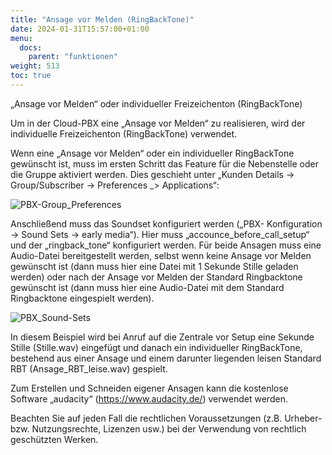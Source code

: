 ```yaml
---
title: "Ansage vor Melden (RingBackTone)"
date: 2024-01-31T15:57:00+01:00
menu:
  docs:
    parent: "funktionen"
weight: 513
toc: true
---
```


„Ansage vor Melden“ oder individueller Freizeichenton (RingBackTone)

Um in der Cloud-PBX eine „Ansage vor Melden“ zu realisieren, wird der individuelle Freizeichenton (RingBackTone) verwendet.

Wenn eine „Ansage vor Melden“ oder ein individueller RingBackTone gewünscht ist, muss im ersten Schritt das Feature für die Nebenstelle oder die Gruppe aktiviert werden. Dies geschieht unter „Kunden Details -> Group/Subscriber -> Preferences _> Applications“:

![PBX-Group_Preferences](https://github.com/NetCologne/cloudpbx-docs/assets/99875470/01c87513-b100-4720-b194-1d3b89588a67)

Anschließend muss das Soundset konfiguriert werden („PBX- Konfiguration -> Sound Sets -> early media“). Hier muss „accounce_before_call_setup“ und der „ringback_tone“ konfiguriert werden. Für beide Ansagen muss eine Audio-Datei bereitgestellt werden, selbst wenn keine Ansage vor Melden gewünscht ist (dann muss hier eine Datei mit 1 Sekunde Stille geladen werden) oder nach der Ansage vor Melden der Standard Ringbacktone gewünscht ist (dann muss hier eine Audio-Datei mit dem Standard Ringbacktone eingespielt werden).

![PBX_Sound-Sets](https://github.com/NetCologne/cloudpbx-docs/assets/99875470/312a5385-a9ce-407c-9454-38c19dca1e40)

In diesem Beispiel wird bei Anruf auf die Zentrale vor Setup eine Sekunde Stille (Stille.wav) eingefügt und danach ein individueller RingBackTone, bestehend aus einer Ansage und einem darunter liegenden leisen Standard RBT (Ansage_RBT_leise.wav) gespielt.

Zum Erstellen und Schneiden eigener Ansagen kann die kostenlose Software „audacity“ (https://www.audacity.de/) verwendet werden.

Beachten Sie auf jeden Fall die rechtlichen Voraussetzungen (z.B. Urheber- bzw. Nutzungsrechte, Lizenzen usw.) bei der Verwendung von rechtlich geschützten Werken.
